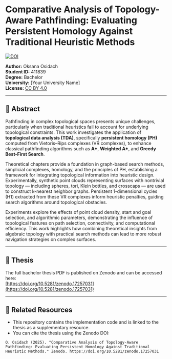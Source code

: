 # Comparative Analysis of Topology-Aware Pathfinding: Evaluating Persistent Homology Against Traditional Heuristic Methods

[![DOI](https://zenodo.org/badge/DOI/10.5281/zenodo.17257031.svg)](https://doi.org/10.5281/zenodo.17257031)

**Author:** Oksana Osidach  
**Student ID:** 411839  
**Degree:** Bachelor  
**University:** [Your University Name]  
**License:** [CC BY 4.0](https://creativecommons.org/licenses/by/4.0/)  

---

## 📄 Abstract

Pathfinding in complex topological spaces presents unique challenges, particularly when traditional heuristics fail to account for underlying topological constraints. This work investigates the application of **topological data analysis (TDA)**, specifically **persistent homology (PH)** computed from Vietoris–Rips complexes (VR complexes), to enhance classical pathfinding algorithms such as **A\***, **Weighted A\***, and **Greedy Best-First Search**.  

Theoretical chapters provide a foundation in graph-based search methods, simplicial complexes, homology, and the principles of PH, establishing a framework for integrating topological information into heuristic design. Experimentally, synthetic point clouds representing surfaces with nontrivial topology — including spheres, tori, Klein bottles, and crosscaps — are used to construct k-nearest neighbor graphs. Persistent 1-dimensional cycles (H1) extracted from these VR complexes inform heuristic penalties, guiding search algorithms around topological obstacles.  

Experiments explore the effects of point cloud density, start and goal selection, and algorithmic parameters, demonstrating the influence of topological features on path selection, connectivity, and computational efficiency. This work highlights how combining theoretical insights from algebraic topology with practical search methods can lead to more robust navigation strategies on complex surfaces.

---

## 📄 Thesis

The full bachelor thesis PDF is published on Zenodo and can be accessed here:  
[https://doi.org/10.5281/zenodo.17257031](https://doi.org/10.5281/zenodo.17257031)

---

## 🔗 Related Resources

- This repository contains the implementation code and is linked to the thesis as a supplementary resource.  
- You can cite the thesis using the Zenodo DOI:  
```text
O. Osidach (2025). "Comparative Analysis of Topology-Aware Pathfinding: Evaluating Persistent Homology Against Traditional Heuristic Methods." Zenodo. https://doi.org/10.5281/zenodo.17257031
